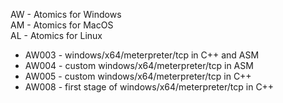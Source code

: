 AW - Atomics for Windows\
AM - Atomics for MacOS\
AL - Atomics for Linux

* AW003 - windows/x64/meterpreter/tcp in C++ and ASM
* AW004 - custom windows/x64/meterpreter/tcp in ASM
* AW005 - custom windows/x64/meterpreter/tcp in C++
* AW008 - first stage of windows/x64/meterpreter/tcp in C++ 
